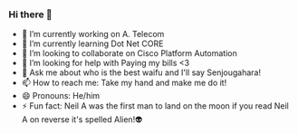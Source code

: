 ### Hi there 👋
- 🔭 I’m currently working on A. Telecom
- 🌱 I’m currently learning Dot Net CORE
- 👯 I’m looking to collaborate on Cisco Platform Automation
- 🤔 I’m looking for help with Paying my bills <3 
- 💬 Ask me about who is the best waifu and I'll say Senjougahara!
- 📫 How to reach me: Take my hand and make me do it!
- 😄 Pronouns: He/him
- ⚡ Fun fact: Neil A was the first man to land on the moon if you read Neil A on reverse it's spelled Alien!👽 

